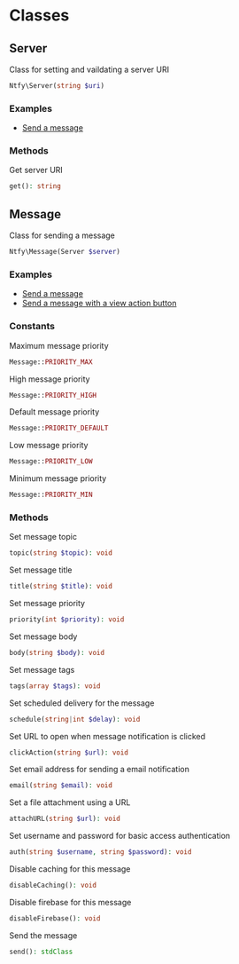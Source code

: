 # Classes

## Server

Class for setting and vaildating a server URI

```PHP
Ntfy\Server(string $uri)
```

### Examples

- [Send a message](../examples/send-message.php)

### Methods

Get server URI

```PHP
get(): string
```

## Message

Class for sending a message

```PHP
Ntfy\Message(Server $server)
```

### Examples

- [Send a message](../examples/send-message.php)
- [Send a message with a view action button](../examples/send-message-with-view-action.php)

### Constants

Maximum message priority

```PHP
Message::PRIORITY_MAX
```

High message priority

```PHP
Message::PRIORITY_HIGH
```

Default message priority

```PHP
Message::PRIORITY_DEFAULT
```

Low message priority

```PHP
Message::PRIORITY_LOW
```

Minimum message priority

```PHP
Message::PRIORITY_MIN
```

### Methods

Set message topic

```PHP
topic(string $topic): void
```

Set message title

```PHP
title(string $title): void
```

Set message priority

```PHP
priority(int $priority): void
```

Set message body

```PHP
body(string $body): void
```

Set message tags

```PHP
tags(array $tags): void
```

Set scheduled delivery for the message

```PHP
schedule(string|int $delay): void
```

Set URL to open when message notification is clicked

```PHP
clickAction(string $url): void
```

Set email address for sending a email notification

```PHP
email(string $email): void
```

Set a file attachment using a URL

```PHP
attachURL(string $url): void
```

Set username and password for basic access authentication

```PHP
auth(string $username, string $password): void
```

Disable caching for this message

```PHP
disableCaching(): void
```

Disable firebase for this message

```PHP
disableFirebase(): void
```

Send the message

```PHP
send(): stdClass
```
